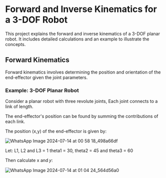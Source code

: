 # Forward and Inverse Kinematics for a 3-DOF Robot

This project explains the forward and inverse kinematics of a 3-DOF planar robot. It includes detailed calculations and an example to illustrate the concepts.

## Forward Kinematics

Forward kinematics involves determining the position and orientation of the end-effector given the joint parameters.

### Example: 3-DOF Planar Robot

Consider a planar robot with three revolute joints, Each joint connects to a link of length.

The end-effector's position can be found by summing the contributions of each link.

The position (x,y) of the end-effector is given by:

![WhatsApp Image 2024-07-14 at 00 58 18_498a66df](https://github.com/user-attachments/assets/15b8d9be-36a0-49fc-9ad1-9daae7aa0b0b)

Let:
L1, L2 and L3 = 1
theta1 = 30, theta2 = 45 and theta3 = 60

Then calculate x and 𝑦:

![WhatsApp Image 2024-07-14 at 01 04 24_564d56a0](https://github.com/user-attachments/assets/adaaf3c1-b845-44f7-b3b0-7350e67c19af)
